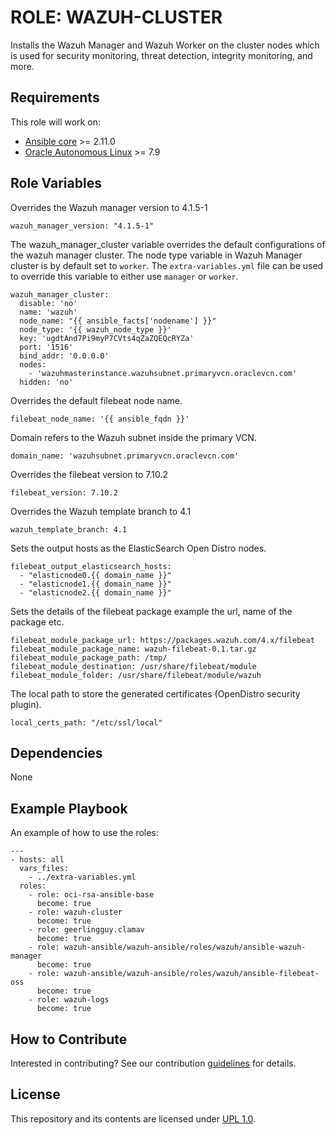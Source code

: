ROLE: WAZUH-CLUSTER
=========

Installs the Wazuh Manager and Wazuh Worker on the cluster nodes which is used for security monitoring, threat detection, 
integrity monitoring, and more.


Requirements
------------
This role will work on:

- [Ansible core](https://docs.ansible.com/ansible-core/devel/index.html) >= 2.11.0
- [Oracle Autonomous Linux](https://www.oracle.com/linux/autonomous-linux/) >= 7.9


Role Variables
--------------
Overrides the Wazuh manager version to 4.1.5-1
```
wazuh_manager_version: "4.1.5-1"
```

The wazuh_manager_cluster variable overrides the default configurations of the wazuh manager cluster.  The node type
variable in Wazuh Manager cluster is by default set to `worker`. The `extra-variables.yml` file can be used to override 
this variable to either use `manager` or `worker`.
``` 
wazuh_manager_cluster:
  disable: 'no'
  name: 'wazuh'
  node_name: "{{ ansible_facts['nodename'] }}"
  node_type: '{{ wazuh_node_type }}'
  key: 'ugdtAnd7Pi9myP7CVts4qZaZQEQcRYZa'
  port: '1516'
  bind_addr: '0.0.0.0'
  nodes:
    - 'wazuhmasterinstance.wazuhsubnet.primaryvcn.oraclevcn.com'
  hidden: 'no'
```

Overrides the default filebeat node name.
```
filebeat_node_name: '{{ ansible_fqdn }}'
```

Domain refers to the Wazuh subnet inside the primary VCN.
```
domain_name: 'wazuhsubnet.primaryvcn.oraclevcn.com'
```

Overrides the filebeat version to 7.10.2
```
filebeat_version: 7.10.2
```

Overrides the Wazuh template branch to 4.1
```
wazuh_template_branch: 4.1
```

Sets the output hosts as the ElasticSearch Open Distro nodes.
```
filebeat_output_elasticsearch_hosts:
  - "elasticnode0.{{ domain_name }}"
  - "elasticnode1.{{ domain_name }}"
  - "elasticnode2.{{ domain_name }}"
```

Sets the details of the filebeat package example the url, name of the package etc.
```
filebeat_module_package_url: https://packages.wazuh.com/4.x/filebeat
filebeat_module_package_name: wazuh-filebeat-0.1.tar.gz
filebeat_module_package_path: /tmp/
filebeat_module_destination: /usr/share/filebeat/module
filebeat_module_folder: /usr/share/filebeat/module/wazuh
```

The local path to store the generated certificates (OpenDistro security plugin).
```
local_certs_path: "/etc/ssl/local"
```


Dependencies
------------
None

Example Playbook
----------------

An example of how to use the roles:

    ---
    - hosts: all
      vars_files:
        - ../extra-variables.yml
      roles: 
        - role: oci-rsa-ansible-base
          become: true
        - role: wazuh-cluster
          become: true
        - role: geerlingguy.clamav
          become: true
        - role: wazuh-ansible/wazuh-ansible/roles/wazuh/ansible-wazuh-manager
          become: true
        - role: wazuh-ansible/wazuh-ansible/roles/wazuh/ansible-filebeat-oss
          become: true
        - role: wazuh-logs
          become: true


## How to Contribute
Interested in contributing?  See our contribution [guidelines](CONTRIBUTE.md) for details.

## License
This repository and its contents are licensed under [UPL 1.0](https://opensource.org/licenses/UPL).